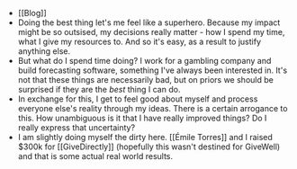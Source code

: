 - [[Blog]]
- Doing the best thing let's me feel like a superhero. Because my impact might be so outsised, my decisions really matter - how I spend my time, what I give my resources to. And so it's easy, as a result to justify anything else.
- But what do I spend time doing? I work for a gambling company and build forecasting software, something I've always been interested in. It's not that these things are necessarily bad, but on priors we should be surprised if they are the *_best_* thing I can do.
- In exchange for this, I get to feel good about myself and process everyone else's reality through my ideas. There is a certain arrogance to this. How unambiguous is it that I have really improved things? Do I really express that uncertainty?
- I am slightly doing myself the dirty here. [[Émile Torres]] and I raised $300k for [[GiveDirectly]] (hopefully this wasn't destined for GiveWell) and that is some actual real world results.